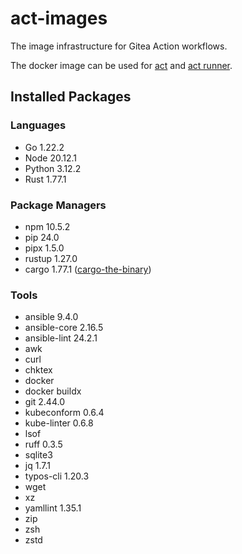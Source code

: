 # act-images

The image infrastructure for Gitea Action workflows.

The docker image can be used for [act](https://github.com/nektos/act) and [act runner](https://gitea.com/gitea/act_runner).

## Installed Packages

### Languages

- Go 1.22.2
- Node 20.12.1
- Python 3.12.2
- Rust 1.77.1

### Package Managers

- npm 10.5.2
- pip 24.0
- pipx 1.5.0
- rustup 1.27.0
- cargo 1.77.1 ([cargo-the-binary](https://github.com/rust-lang/cargo/blob/master/src/cargo/version.rs))

### Tools

- ansible 9.4.0
- ansible-core 2.16.5
- ansible-lint 24.2.1
- awk
- curl
- chktex
- docker
- docker buildx
- git 2.44.0
- kubeconform 0.6.4
- kube-linter 0.6.8
- lsof
- ruff 0.3.5
- sqlite3
- jq 1.7.1
- typos-cli 1.20.3
- wget
- xz
- yamllint 1.35.1
- zip
- zsh
- zstd

